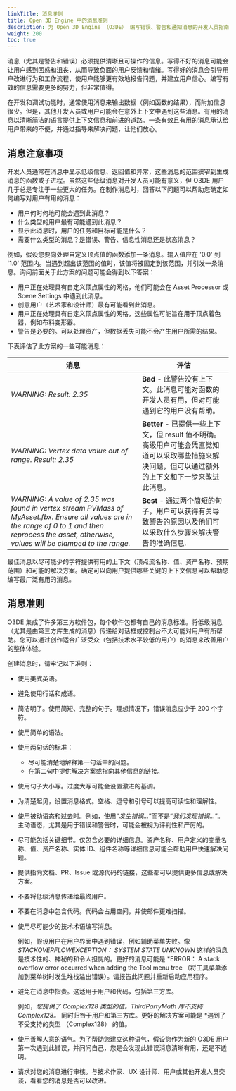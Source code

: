 ```yaml
---
linkTitle: 消息准则
title: Open 3D Engine 中的消息准则
description: 为 Open 3D Engine （O3DE） 编写错误、警告和通知消息的开发人员指南。
weight: 200
toc: true
---
```


消息（尤其是警告和错误）必须提供清晰且可操作的信息。写得不好的消息可能会让用户感到困惑和沮丧，从而导致负面的用户反馈和情绪。写得好的消息会引导用户改进行为和工作流程，使用户能够更有效地报告问题，并建立用户信心。编写有效的信息需要更多的努力，但非常值得。

在开发和调试功能时，通常使用消息来输出数据（例如函数的结果），而附加信息很少。但是，其他开发人员或用户可能会在意外上下文中遇到这些消息。有用的消息以清晰简洁的语言提供上下文信息和前进的道路。一条有效且有用的消息承认给用户带来的不便，并通过指导来解决问题，让他们放心。

## 消息注意事项

开发人员通常在消息中显示低级信息、返回值和异常，这些消息的范围狭窄到生成消息的函数或子进程。虽然这些低级消息对开发人员可能有意义，但 O3DE 用户几乎总是专注于一些更大的任务。在制作消息时，回答以下问题可以帮助您确定如何编写对用户有用的消息：

* 用户何时何地可能会遇到此消息？
* 什么类型的用户最有可能遇到此消息？
* 显示此消息时，用户的任务和目标可能是什么？
* 需要什么类型的消息？是错误、警告、信息性消息还是状态消息？

例如，假设您要向处理自定义顶点值的函数添加一条消息。输入值应在 '0.0' 到 '1.0' 范围内。当遇到超出该范围的值时，该值将被固定到该范围，并引发一条消息。询问前面关于此方案的问题可能会得到以下答案：

* 用户正在处理具有自定义顶点属性的网格，他们可能会在 Asset Processor 或 Scene Settings 中遇到此消息。
* 创意用户（艺术家和设计师）最有可能看到此消息。
* 用户正在处理具有自定义顶点属性的网格，这些属性可能旨在用于顶点着色器，例如布料变形器。
* 警告是必要的。可以处理资产，但数据丢失可能不会产生用户所需的结果。

下表评估了此方案的一些可能消息：

| 消息 |评估 |
| - | - |
| *WARNING: Result: 2.35* | **Bad** - 此警告没有上下文。此消息可能对函数的开发人员有用，但对可能遇到它的用户没有帮助。 |
| *WARNING: Vertex data value out of range. Result: 2.35* | **Better** - 已提供一些上下文，但 result 值不明确。高级用户可能会凭直觉知道可以采取哪些措施来解决问题，但可以通过额外的上下文和下一步来改进此消息。 |
| *WARNING: A value of 2.35 was found in vertex stream PVMass of MyAsset.fbx. Ensure all values are in the range of 0 to 1 and then reprocess the asset, otherwise, values will be clamped to the range.* | **Best** - 通过两个简短的句子，用户可以获得有关导致警告的原因以及他们可以采取什么步骤来解决警告的准确信息. |

最佳消息以尽可能少的字符提供有用的上下文（顶点流名称、值、资产名称、预期范围）和可能的解决方案。确定可以向用户提供哪些关键的上下文信息可以帮助您编写最广泛有用的消息。

## 消息准则

O3DE 集成了许多第三方软件包，每个软件包都有自己的消息标准。将低级消息（尤其是由第三方库生成的消息）传递给对话框或控制台不太可能对用户有所帮助。您可以通过创作适合广泛受众（包括技术水平较低的用户）的消息来改善用户的整体体验。

创建消息时，请牢记以下准则：

* 使用美式英语。
* 避免使用行话和成语。
* 简洁明了。使用简短、完整的句子。理想情况下，错误消息应少于 200 个字符。
* 使用简单的语法。
* 使用两句话的标准：
  * 尽可能清楚地解释第一句话中的问题。
  * 在第二句中提供解决方案或指向其他信息的链接。
* 使用句子大小写。过度大写可能会设置激进的基调。
* 为清楚起见，设置消息格式。空格、逗号和引号可以提高可读性和理解性。
* 使用被动语态和过去时。例如，使用“*发生错误...*”而不是“*我们发现错误...*”。主动语态，尤其是用于错误和警告时，可能会被视为评判性和严厉的。
* 尽可能包括关键细节。仅包含必要的详细信息。资产名称、用户定义的变量名称、值、资产名称、实体 ID、组件名称等详细信息可能会帮助用户快速解决问题。
* 提供指向文档、PR、Issue 或源代码的链接，这些都可以提供更多信息或解决方案。
* 不要将低级消息传递给最终用户。
* 不要在消息中包含代码。代码会占用空间，并使邮件更难扫描。
* 使用尽可能少的技术术语编写消息。

    例如，假设用户在用户界面中遇到错误，例如辅助菜单失败。像 *STACKOVERFLOWEXCEPTION： SYSTEM STATE UNKNOWN* 这样的消息是技术性的、神秘的和令人担忧的。更好的消息可能是 *ERROR： A stack overflow error occurred when adding the Tool menu tree （将工具菜单添加到菜单树时发生堆栈溢出错误）。请报告此问题并重新启动应用程序。

* 避免在消息中指责。这适用于用户和代码，包括第三方库。

  例如，*您提供了 Complex128 类型的值。ThirdPartyMath 库不支持 Complex128。* 同时归咎于用户和第三方库。更好的解决方案可能是 *遇到了不受支持的类型 （Complex128） 的值。

* 使用善解人意的语气。为了帮助您建立这种语气，假设您作为新的 O3DE 用户第一次遇到此错误，并问问自己，您是会发现此错误消息清晰有用，还是不透明。
* 请求对您的消息进行审核。与技术作家、UX 设计师、用户或其他开发人员交谈，看看您的消息是否可以改进。
